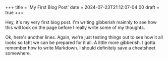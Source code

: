 +++
title = 'My First Blog Post'
date = 2024-07-23T21:12:07-04:00
draft = true
+++

Hey, it's my very first blog post. I'm writing gibberish mainnly to see how this will look on the page before I really write some of my thoughts.

Ok, here's another lines. Again, we're just testing things out to see how it all looks so taht we can be prepared for it all. A little more gibberish.
I gotta remember how to write Markdown. I should definitely save a cheatsheet somewhere.
